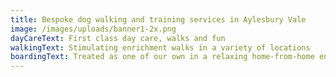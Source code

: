 ```yaml
---
title: Bespoke dog walking and training services in Aylesbury Vale
image: /images/uploads/banner1-2x.png
dayCareText: First class day care, walks and fun
walkingText: Stimulating enrichment walks in a variety of locations
boardingText: Treated as one of our own in a relaxing home-from-home environment
---
```

